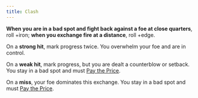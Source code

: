 ```yaml
---
title: Clash
---
```


**When you are in a bad spot and fight back against a foe at close quarters**, roll +iron; **when you exchange fire at a distance**, roll +edge.

On a **strong hit**, mark progress twice. You overwhelm your foe and are in control.

On a **weak hit**, mark progress, but you are dealt a counterblow or setback. You stay in a bad spot and must [Pay the Price](/starforged-srd/moves/fate/pay_the_price).

On a **miss**, your foe dominates this exchange. You stay in a bad spot and must [Pay the Price](/starforged-srd/moves/fate/pay_the_price).
